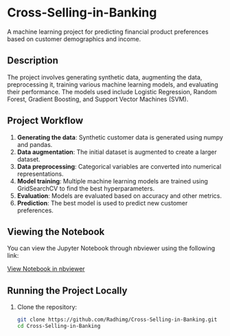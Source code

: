 # Cross-Selling-in-Banking
A machine learning project for predicting financial product preferences based on customer demographics and income.

## Description

The project involves generating synthetic data, augmenting the data, preprocessing it, training various machine learning models, and evaluating their performance. The models used include Logistic Regression, Random Forest, Gradient Boosting, and Support Vector Machines (SVM).

## Project Workflow

1. **Generating the data**: Synthetic customer data is generated using numpy and pandas.
2. **Data augmentation**: The initial dataset is augmented to create a larger dataset.
3. **Data preprocessing**: Categorical variables are converted into numerical representations.
4. **Model training**: Multiple machine learning models are trained using GridSearchCV to find the best hyperparameters.
5. **Evaluation**: Models are evaluated based on accuracy and other metrics.
6. **Prediction**: The best model is used to predict new customer preferences.

## Viewing the Notebook

You can view the Jupyter Notebook through nbviewer using the following link:

[View Notebook in nbviewer](https://nbviewer.jupyter.org/github/Radhimg/Cross-Selling-in-Banking/blob/main/Cross%20Selling%20in%20Banking.ipynb)

## Running the Project Locally

1. Clone the repository:
   ```bash
   git clone https://github.com/Radhimg/Cross-Selling-in-Banking.git
   cd Cross-Selling-in-Banking
